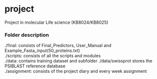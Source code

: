 # project
Project in molecular Life science (KB8024/KB8025)
  

### Folder description
./final:  consists of Final_Predictors, User_Manual and Example_Fasta_input(50_proteins.txt)  
./scripts:  consists of all the scripts and modules  
./data:  contains training dataset and subfolder ./data/swissprot stores the PSIBLAST reference database  
./assignment:  consists of the project diary and every week assignment  
